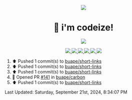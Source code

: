 <p align="center">
    <img src="https://avatars.githubusercontent.com/u/63158950?s=400&u=dd76c829ae30921e131dcbe7c830dc368e2d6e8a&v=4" />
</p>

<h1 align="center">
    👋 i'm codeize!
</h1>

<p align="center">
  <a href="https://skillicons.dev">
    <img align="center" src="https://skillicons.dev/icons?i=discord,bots,ts,nodejs,mysql,postgresql,react,nextjs,tailwindcss" />
  </a>
</p>

<p align="center">
  <a href="https://discord.com/users/668423998777982997">
    <img src="https://nocache.advaith.workers.dev?url=https://img.shields.io/endpoint?url=https://dev.discordprofiles.me/api/badge/status/668423998777982997?simple=true" />
    <img src="https://nocache.advaith.workers.dev?url=https://img.shields.io/endpoint?url=https://dev.discordprofiles.me/api/badge/vscode/668423998777982997" />
    <img src="https://nocache.advaith.workers.dev?url=https://img.shields.io/endpoint?url=https://dev.discordprofiles.me/api/badge/playing/668423998777982997" />
    <img src="https://nocache.advaith.workers.dev?url=https://img.shields.io/endpoint?url=https://dev.discordprofiles.me/api/badge/spotify/668423998777982997" />
    <img src="https://komarev.com/ghpvc/?username=codeize" />
    <img src="https://hits.link/hits?url=https%3A%2F%2Fgithub.com%2FCodeize" />
  </a>
</p>

<!--RECENT_ACTIVITY:start-->
1. ⬆️ Pushed 1 commit(s) to [buape/short-links](https://github.com/buape/short-links)<br>
2. ⬆️ Pushed 1 commit(s) to [buape/short-links](https://github.com/buape/short-links)<br>
3. ⬆️ Pushed 1 commit(s) to [buape/short-links](https://github.com/buape/short-links)<br>
4. 💪 Opened PR [#141](https://github.com/buape/carbon/pull/141) in [buape/carbon](https://github.com/buape/carbon)<br>
5. ⬆️ Pushed 1 commit(s) to [buape/short-links](https://github.com/buape/short-links)<br>
<!--RECENT_ACTIVITY:end-->

<!--RECENT_ACTIVITY:last_update-->
Last Updated: Saturday, September 21st, 2024, 8:34:07 PM
<!--RECENT_ACTIVITY:last_update_end-->
